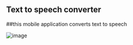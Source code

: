 ## Text to speech converter

##this mobile application converts text to speech

![image](https://user-images.githubusercontent.com/83746859/167851377-29730940-86e6-42ad-b313-f58c76c048aa.png)
